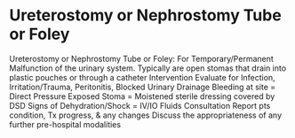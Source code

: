 # Ureterostomy or Nephrostomy Tube or Foley

Ureterostomy or Nephrostomy Tube or Foley:
For Temporary/Permanent Malfunction of the urinary system. Typically are open stomas that drain into plastic pouches or through a catheter
Intervention
Evaluate for Infection, Irritation/Trauma, Peritonitis, Blocked Urinary Drainage
Bleeding at site = Direct Pressure
Exposed Stoma = Moistened sterile dressing covered by DSD
Signs of Dehydration/Shock = IV/IO Fluids
Consultation
Report pts condition, Tx progress, & any changes
Discuss the appropriateness of any further pre-hospital modalities
